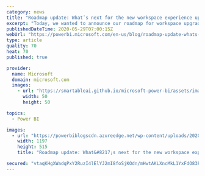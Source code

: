 ```yaml
---
category: news
title: "Roadmap update: What᾿s next for the new workspace experience upgrade in the coming months"
excerpt: "Today, we wanted to announce our roadmap for workspace upgrade so you can plan ahead.  We also announce in this post our classic workspace deprecation plans. If you&#8217;re a Power BI admin or workspace admin, this is a must read. "
publishedDateTime: 2020-05-29T07:00:15Z
webUrl: "https://powerbi.microsoft.com/en-us/blog/roadmap-update-whats-next-for-the-new-workspace-experience-upgrade-in-the-coming-months/"
type: article
quality: 70
heat: 70
published: true

provider:
  name: Microsoft
  domain: microsoft.com
  images:
    - url: "https://smartableai.github.io/microsoft-power-bi/assets/images/organizations/microsoft.com-50x50.jpg"
      width: 50
      height: 50

topics:
  - Power BI

images:
  - url: "https://powerbiblogscdn.azureedge.net/wp-content/uploads/2020/05/workspace-upgrade-block-classic-create.png"
    width: 1197
    height: 515
    title: "Roadmap update: What&#8217;s next for the new workspace experience upgrade in the coming months"

secured: "vtaqKHgXWadqPxY2RuzI4lElYJ2mI8foSjKOdn/mHwtAKLXncMkL1YxFdO83PkUSAliEAa5SopVqJpdvrWhb6ldQfrkSJ6doxaR2crtVlm7owjMhz1Tg9qCNB1nOFaH3o6Q5u6FhBNTAQpNJeVvV4EMJcOxChHNW2ttEgh+d8MirfTqhPhq6RxCKZBsflRF7ZWjAU8klOzpuQoaY2dX3Hxi6rXdd4G33zjShlIghAPIG1CmxdsQAabSwGOCVZIJFNmbF8b0BJrL2TZEt1FJZm1oWdv6LeYjPrBYRVsLeJL8H+HrneGOI8IkmS/2sN7eHoiILsj48O1yG/dNHxWtq9g==;uhsjk5wh4M7sLUu/2Cn8QQ=="
---
```


